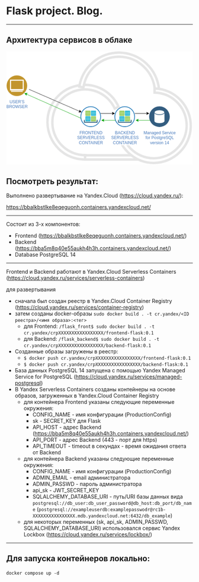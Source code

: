 # Flask project. Blog.

---

## Архитектура сервисов в облаке

![My Cloud](my_cloud.png)

## Посмотреть результат:

Выполнено развертывание на Yandex.Cloud (https://cloud.yandex.ru/):

https://bbalkbstlke8eqeguonh.containers.yandexcloud.net/

---

Состоит из 3-х компонентов:
- Frontend (https://bbalkbstlke8eqeguonh.containers.yandexcloud.net/)
- Backend (https://bba5m8q40e55aukh4h3h.containers.yandexcloud.net/)
- Database PostgreSQL 14

---

Frontend и Backend работают в Yandex.Cloud Serverless Containers (https://cloud.yandex.ru/services/serverless-containers)

для развертывания
- сначала был создан реестр в Yandex.Cloud Container Registry (https://cloud.yandex.ru/services/container-registry)
- затем созданы docker-образы `sudo docker build . -t cr.yandex/<ID реестра>/<имя образа>:<тег>`
  - для Frontend:
    `/flask_front$ sudo docker build . -t cr.yandex/crpXXXXXXXXXXXXXXXXX/frontend-flask:0.1`
  - для Backend:
    `/flask_backend$ sudo docker build . -t cr.yandex/crpXXXXXXXXXXXXXXXXX/backend-flask:0.1`
- Созданные образы загружены в реестр:
  - `$ docker push cr.yandex/crpXXXXXXXXXXXXXXXXX/frontend-flask:0.1`
  - `$ docker push cr.yandex/crpXXXXXXXXXXXXXXXXX/backend-flask:0.1`
- База данных PostgreSQL 14 запущена с помощью Yandex Managed Service for PostgreSQL (https://cloud.yandex.ru/services/managed-postgresql)
- В Yandex Serverless Containers созданы контейнеры на основе образов, загруженных в Yandex.Cloud Container Registry
  - для контейнера Frontend указаны следующие переменные окружения:
    - CONFIG_NAME - имя конфигурации (ProductionConfig)
    - sk - SECRET_KEY для Flask
    - API_HOST - адрес Backend (https://bba5m8q40e55aukh4h3h.containers.yandexcloud.net/)
    - API_PORT - адрес Backend (443 - порт для https)
    - API_TIMEOUT - timeout в секундах - время ожидания ответа от Backend
  - для контейнера Backend указаны следующие переменные окружения:
    - CONFIG_NAME - имя конфигурации (ProductionConfig)
    - ADMIN_EMAIL - email администратора
    - ADMIN_PASSWD - пароль администратора
    - api_sk - JWT_SECRET_KEY
    - SQLALCHEMY_DATABASE_URI - путь/URI базы данных вида `postgresql://db_user:db_user_password@db_host:db_port/db_name` (`postgresql://exampleuserdb:examplepasswodr@rc1b-XXXXXXXXXXXXXXXX.mdb.yandexcloud.net:6432/db_example`)
  - для некоторых переменных (sk, api_sk, ADMIN_PASSWD, SQLALCHEMY_DATABASE_URI) использовался сервис Yandex Lockbox (https://cloud.yandex.ru/services/lockbox/)

---

## Для запуска контейнеров локально:
```commandline
docker compose up -d
```
